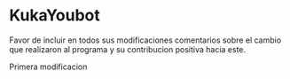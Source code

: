 # KukaYoubot
Favor de incluir en todos sus modificaciones comentarios sobre el cambio que realizaron al programa y su contribucion
positiva hacia este.

Primera modificacion
